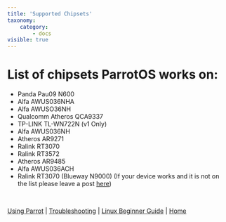 ```yaml
---
title: 'Supported Chipsets'
taxonomy:
    category:
        - docs
visible: true
---
```

# List of chipsets ParrotOS works on:

- Panda Pau09 N600
- Alfa AWUS036NHA
- Alfa AWUSO36NH
- Qualcomm Atheros QCA9337  
- TP-LINK TL-WN722N (v1 Only) 
- Alfa AWUS036NH
- Atheros AR9271
- Ralink RT3070
- Ralink RT3572
- Atheros AR9485
- Alfa AWUS036ACH  
- Ralink RT3070 (Blueway N9000)
(If your device works and it is not on the list please leave a post [here](https://community.parrotsec.org/))


&nbsp;

[Using Parrot](https://docs.parrotlinux.org/info/start/) | [Troubleshooting](https://docs.parrotlinux.org/trbl/start/) | [Linux Beginner Guide](https://docs.parrotlinux.org/library/lbg-basics/) | [Home](https://docs.parrotlinux.org/)